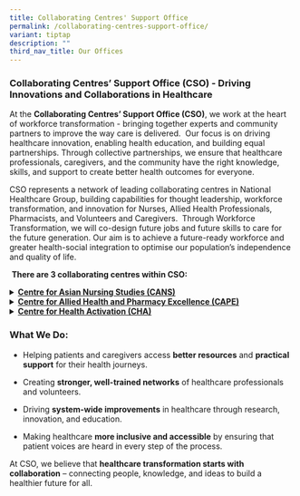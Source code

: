 ```yaml
---
title: Collaborating Centres' Support Office
permalink: /collaborating-centres-support-office/
variant: tiptap
description: ""
third_nav_title: Our Offices
---
```

<h3><strong>Collaborating Centres’ Support Office (CSO) - </strong>Driving Innovations and Collaborations in Healthcare&nbsp;</h3>
<p>At the <strong>Collaborating Centres’ Support Office (CSO)</strong>, we
work at the heart of workforce transformation - bringing together experts
and community partners to improve the way care is delivered.&nbsp;&nbsp;Our
focus is on driving healthcare innovation, enabling health education, and
building equal partnerships. Through collective partnerships, we ensure
that healthcare professionals, caregivers, and the community have the right
knowledge, skills, and support to create better health outcomes for everyone.&nbsp;</p>
<p></p>
<p>CSO represents a network of leading collaborating centres in National
Healthcare Group, building capabilities for thought leadership, workforce
transformation, and innovation for Nurses, Allied Health Professionals,
Pharmacists, and Volunteers and Caregivers.&nbsp;&nbsp;Through Workforce
Transformation, we will co-design future jobs and future skills to care
for the future generation. Our aim is to achieve a future-ready workforce
and greater health-social integration to optimise our population’s independence
and quality of life.&nbsp;&nbsp;</p>
<p>&nbsp;<strong>There are 3 collaborating centres within CSO:</strong>
</p>
<div data-type="detailGroup" class="isomer-accordion isomer-accordion-white">
<details class="isomer-details">
<summary><strong><a href="https://www.chi.sg/cans/" rel="noopener nofollow" target="_blank">Centre for Asian Nursing Studies (CANS)</a></strong>
</summary>
<div data-type="detailsContent" class="isomer-details-content">
<p>Focuses on advancing the nursing profession through education, leadership
development, and innovation in care models, ensuring nurses are well-equipped
for the evolving healthcare landscape.<strong>&nbsp;</strong>
</p>
</div>
</details>
<details class="isomer-details">
<summary><strong><a href="https://www.chi.sg/cape/" rel="noopener nofollow" target="_blank">Centre for Allied Health and Pharmacy Excellence (CAPE)</a></strong>
</summary>
<div data-type="detailsContent" class="isomer-details-content">
<p>Strengthens the roles of allied health professionals and pharmacists through
workforce development, training, and evidence-based practice to improve
patient outcomes.<strong>&nbsp;</strong>&nbsp;</p>
</div>
</details>
<details class="isomer-details">
<summary><strong><a href="https://www.chi.sg/cha/" rel="noopener nofollow" target="_blank">Centre for Health Activation (CHA)</a></strong>
</summary>
<div data-type="detailsContent" class="isomer-details-content">
<p>Empowers patients, caregivers, and volunteers to take an active role in
healthcare by equipping them with the necessary skills, knowledge and confidence
to support and enhance patient care and experience.&nbsp;</p>
</div>
</details>
</div>
<h3>What We Do:</h3>
<ul>
<li>
<p>Helping patients and caregivers access <strong>better resources</strong> and <strong>practical support</strong> for
their health journeys.</p>
</li>
<li>
<p>Creating <strong>stronger, well-trained networks</strong> of healthcare
professionals and volunteers.&nbsp;</p>
</li>
<li>
<p>Driving <strong>system-wide improvements</strong> in healthcare through
research, innovation, and education.&nbsp;</p>
</li>
<li>
<p>Making healthcare <strong>more inclusive and accessible</strong> by ensuring
that patient voices are heard in every step of the process.</p>
</li>
</ul>
<p></p>
<p>At CSO, we believe that <strong>healthcare transformation starts with collaboration</strong> –
connecting people, knowledge, and ideas to build a healthier future for
all.</p>
<p></p>
<p>
<br>
</p>